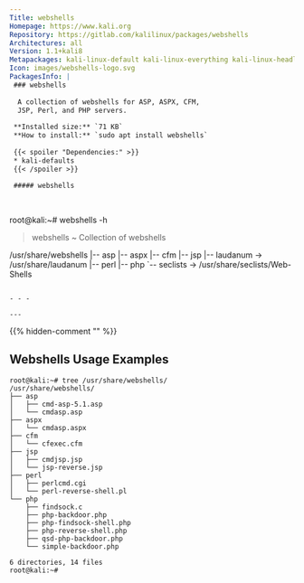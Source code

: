 ```yaml
---
Title: webshells
Homepage: https://www.kali.org
Repository: https://gitlab.com/kalilinux/packages/webshells
Architectures: all
Version: 1.1+kali8
Metapackages: kali-linux-default kali-linux-everything kali-linux-headless kali-linux-large kali-tools-web 
Icon: images/webshells-logo.svg
PackagesInfo: |
 ### webshells
 
  A collection of webshells for ASP, ASPX, CFM,
  JSP, Perl, and PHP servers.
 
 **Installed size:** `71 KB`  
 **How to install:** `sudo apt install webshells`  
 
 {{< spoiler "Dependencies:" >}}
 * kali-defaults
 {{< /spoiler >}}
 
 ##### webshells
 
 
 ```
 root@kali:~# webshells -h
 
 > webshells ~ Collection of webshells
 
 /usr/share/webshells
 |-- asp
 |-- aspx
 |-- cfm
 |-- jsp
 |-- laudanum -> /usr/share/laudanum
 |-- perl
 |-- php
 `-- seclists -> /usr/share/seclists/Web-Shells
 ```
 
 - - -
 
---
```

{{% hidden-comment "<!--Do not edit anything above this line-->" %}}

## Webshells Usage Examples

```
root@kali:~# tree /usr/share/webshells/
/usr/share/webshells/
├── asp
│   ├── cmd-asp-5.1.asp
│   └── cmdasp.asp
├── aspx
│   └── cmdasp.aspx
├── cfm
│   └── cfexec.cfm
├── jsp
│   ├── cmdjsp.jsp
│   └── jsp-reverse.jsp
├── perl
│   ├── perlcmd.cgi
│   └── perl-reverse-shell.pl
└── php
    ├── findsock.c
    ├── php-backdoor.php
    ├── php-findsock-shell.php
    ├── php-reverse-shell.php
    ├── qsd-php-backdoor.php
    └── simple-backdoor.php

6 directories, 14 files
root@kali:~#
```
